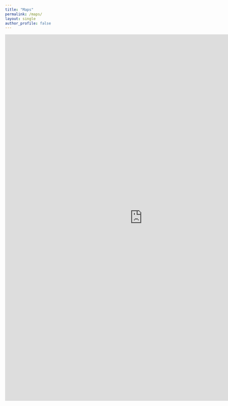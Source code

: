```yaml
---
title: "Maps"
permalink: /maps/
layout: single
author_profile: false
---
```


<iframe src= "https://michealebutler.github.io/GISWebPortal/" width="900" height="1200" style="border:0;" allowfullscreen="" loading="lazy" referrerpolicy="no-referrer-when-downgrade"></iframe>
